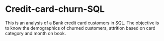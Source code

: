 # Credit-card-churn-SQL
This is an analysis of a Bank credit card customers in SQL. The objective is to know the demographics of churned customers, attrition based on card category and month on book.

